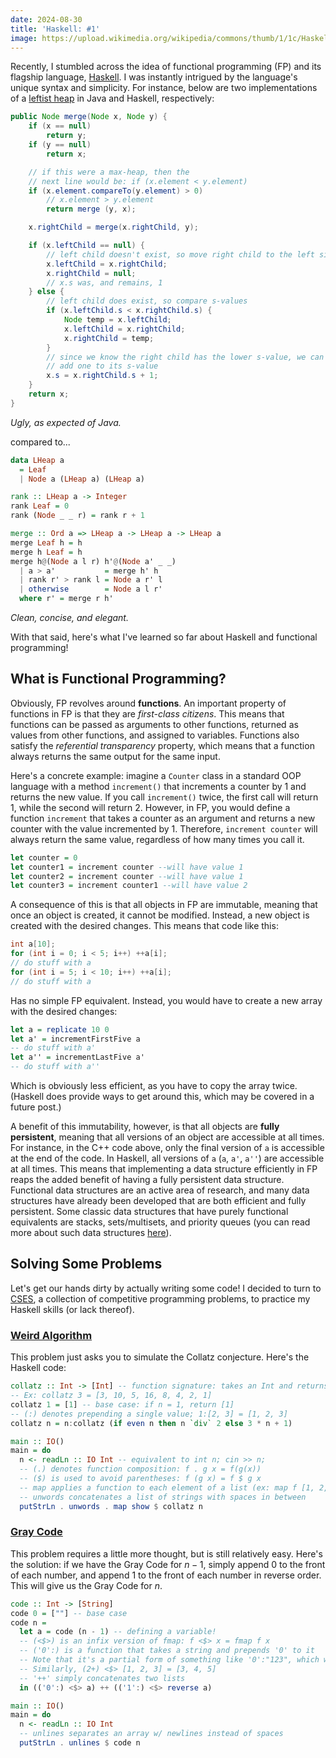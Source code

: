 ```yaml
---
date: 2024-08-30
title: 'Haskell: #1'
image: https://upload.wikimedia.org/wikipedia/commons/thumb/1/1c/Haskell-Logo.svg/1024px-Haskell-Logo.svg.png
---
```

Recently, I stumbled across the idea of functional programming (FP) and its flagship language, [Haskell](https://www.haskell.org/).
I was instantly intrigued by the language's unique syntax and simplicity.
For instance, below are two implementations of a [leftist heap](https://en.wikipedia.org/wiki/Leftist_tree) in Java and Haskell, respectively:

```java
public Node merge(Node x, Node y) {
    if (x == null)
        return y;
    if (y == null)
        return x;

    // if this were a max-heap, then the
    // next line would be: if (x.element < y.element)
    if (x.element.compareTo(y.element) > 0)
        // x.element > y.element
        return merge (y, x);

    x.rightChild = merge(x.rightChild, y);

    if (x.leftChild == null) {
        // left child doesn't exist, so move right child to the left side
        x.leftChild = x.rightChild;
        x.rightChild = null;
        // x.s was, and remains, 1
    } else {
        // left child does exist, so compare s-values
        if (x.leftChild.s < x.rightChild.s) {
            Node temp = x.leftChild;
            x.leftChild = x.rightChild;
            x.rightChild = temp;
        }
        // since we know the right child has the lower s-value, we can just
        // add one to its s-value
        x.s = x.rightChild.s + 1;
    }
    return x;
}
```

_Ugly, as expected of Java._

compared to...

```haskell
data LHeap a
  = Leaf
  | Node a (LHeap a) (LHeap a)

rank :: LHeap a -> Integer
rank Leaf = 0
rank (Node _ _ r) = rank r + 1

merge :: Ord a => LHeap a -> LHeap a -> LHeap a
merge Leaf h = h
merge h Leaf = h
merge h@(Node a l r) h'@(Node a' _ _)
  | a > a'           = merge h' h
  | rank r' > rank l = Node a r' l
  | otherwise        = Node a l r'
  where r' = merge r h'
```

_Clean, concise, and elegant._

With that said, here's what I've learned so far about Haskell and functional programming!

## What is Functional Programming?
Obviously, FP revolves around **functions**. An important property of functions in FP is that they are _first-class citizens_. This means that functions can be passed as arguments to other functions, returned as values from other functions, and assigned to variables. Functions also satisfy the _referential transparency_ property, which means that a function always returns the same output for the same input.

Here's a concrete example: imagine a `Counter` class in a standard OOP language with a method `increment()` that increments a counter by 1 and returns the new value. If you call `increment()` twice, the first call will return 1, while the second will return 2. However, in FP, you would define a function `increment` that takes a counter as an argument and returns a new counter with the value incremented by 1. Therefore, `increment counter` will always return the same value, regardless of how many times you call it.

```haskell
let counter = 0
let counter1 = increment counter --will have value 1
let counter2 = increment counter --will have value 1
let counter3 = increment counter1 --will have value 2
```

A consequence of this is that all objects in FP are immutable, meaning that once an object is created, it cannot be modified. Instead, a new object is created with the desired changes. This means that code like this:

```cpp
int a[10];
for (int i = 0; i < 5; i++) ++a[i];
// do stuff with a
for (int i = 5; i < 10; i++) ++a[i];
// do stuff with a
```

Has no simple FP equivalent. Instead, you would have to create a new array with the desired changes:

```haskell
let a = replicate 10 0
let a' = incrementFirstFive a
-- do stuff with a'
let a'' = incrementLastFive a'
-- do stuff with a''
```

Which is obviously less efficient, as you have to copy the array twice. (Haskell does provide ways to get around this, which may be covered in a future post.)

A benefit of this immutability, however, is that all objects are **fully persistent**, meaning that all versions of an object are accessible at all times. For instance, in the C++ code above, only the final version of `a` is accessible at the end of the code. In Haskell, all versions of `a` (`a`, `a'`, `a''`) are accessible at all times. This means that implementing a data structure efficiently in FP reaps the added benefit of having a fully persistent data structure. Functional data structures are an active area of research, and many data structures have already been developed that are both efficient and fully persistent. Some classic data structures that have purely functional equivalents are stacks, sets/multisets, and priority queues (you can read more about such data structures [here](https://en.wikipedia.org/wiki/Purely_functional_data_structure)).

## Solving Some Problems

Let's get our hands dirty by actually writing some code! I decided to turn to [CSES](https://cses.fi/), a collection of competitive programming problems, to practice my Haskell skills (or lack thereof).

### [Weird Algorithm](https://cses.fi/problemset/task/1068)

This problem just asks you to simulate the Collatz conjecture. Here's the Haskell code:

```haskell
collatz :: Int -> [Int] -- function signature: takes an Int and returns a list of Ints
-- Ex: collatz 3 = [3, 10, 5, 16, 8, 4, 2, 1]
collatz 1 = [1] -- base case: if n = 1, return [1]
-- (:) denotes prepending a single value; 1:[2, 3] = [1, 2, 3]
collatz n = n:collatz (if even n then n `div` 2 else 3 * n + 1)

main :: IO()
main = do
  n <- readLn :: IO Int -- equivalent to int n; cin >> n;
  -- (.) denotes function composition: f . g x = f(g(x))
  -- ($) is used to avoid parentheses: f (g x) = f $ g x
  -- map applies a function to each element of a list (ex: map f [1, 2, 3] = [f 1, f 2, f 3])
  -- unwords concatenates a list of strings with spaces in between
  putStrLn . unwords . map show $ collatz n
```

### [Gray Code](https://cses.fi/problemset/task/2205)

This problem requires a little more thought, but is still relatively easy.
Here's the solution: if we have the Gray Code for $n - 1$, simply append 0 to the front of each number, and append 1 to the front of each number in reverse order. This will give us the Gray Code for $n$.

```haskell
code :: Int -> [String]
code 0 = [""] -- base case
code n =
  let a = code (n - 1) -- defining a variable!
  -- (<$>) is an infix version of fmap: f <$> x = fmap f x
  -- ('0':) is a function that takes a string and prepends '0' to it
  -- Note that it's a partial form of something like '0':"123", which would evaluate to "0123"
  -- Similarly, (2+) <$> [1, 2, 3] = [3, 4, 5]
  -- '++' simply concatenates two lists
  in (('0':) <$> a) ++ (('1':) <$> reverse a)

main :: IO()
main = do
  n <- readLn :: IO Int
  -- unlines separates an array w/ newlines instead of spaces
  putStrLn . unlines $ code n
```
